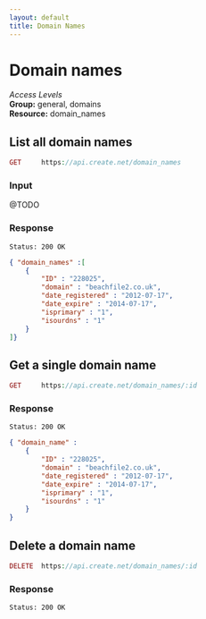 ```yaml
---
layout: default
title: Domain Names
---
```


Domain names
=============

*Access Levels*    
__Group:__ general, domains     
__Resource:__ domain_names

List all domain names
-------------------

```php
GET 	https://api.create.net/domain_names
```

### Input

@TODO

### Response

```console
Status: 200 OK
```

```json
{ "domain_names" :[ 
	{
		"ID" : "228025",
		"domain" : "beachfile2.co.uk",
		"date_registered" : "2012-07-17",
		"date_expire" : "2014-07-17",
		"isprimary" : "1",
		"isourdns" : "1"
	}
]}
```

Get a single domain name
-----------------------

```php
GET 	https://api.create.net/domain_names/:id
```

### Response

```console
Status: 200 OK
```

```json
{ "domain_name" : 
	{
		"ID" : "228025",
		"domain" : "beachfile2.co.uk",
		"date_registered" : "2012-07-17",
		"date_expire" : "2014-07-17",
		"isprimary" : "1",
		"isourdns" : "1"
	}
}
```

Delete a domain name
------------------

```php
DELETE 	https://api.create.net/domain_names/:id
```

### Response

```console
Status: 200 OK
```
